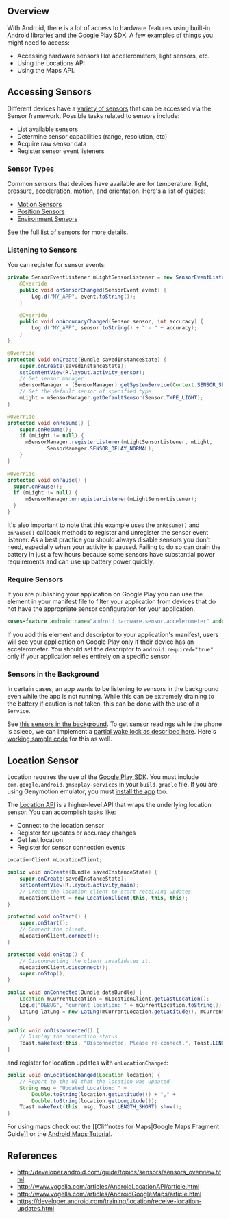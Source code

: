## Overview

With Android, there is a lot of access to hardware features using built-in Android libraries and the Google Play SDK. A few examples of things you might need to access:

 * Accessing hardware sensors like accelerometers, light sensors, etc.
 * Using the Locations API.
 * Using the Maps API.

## Accessing Sensors

Different devices have a [variety of sensors](http://developer.android.com/guide/topics/sensors/sensors_overview.html) that can be accessed via the Sensor framework. Possible tasks related to sensors include:

 * List available sensors
 * Determine sensor capabilities (range, resolution, etc)
 * Acquire raw sensor data
 * Register sensor event listeners

### Sensor Types

Common sensors that devices have available are for temperature, light, pressure, acceleration, motion, and orientation. Here's a list of guides:

 * [Motion Sensors](http://developer.android.com/guide/topics/sensors/sensors_motion.html)
 * [Position Sensors](http://developer.android.com/guide/topics/sensors/sensors_position.html)
 * [Environment Sensors](http://developer.android.com/guide/topics/sensors/sensors_environment.html)

See the [full list of sensors](http://developer.android.com/guide/topics/sensors/sensors_overview.html#sensors-intro) for more details.

### Listening to Sensors

You can register for sensor events:

```java
private SensorEventListener mLightSensorListener = new SensorEventListener() {
	@Override
	public void onSensorChanged(SensorEvent event) {
		Log.d("MY_APP", event.toString());
	}

	@Override
	public void onAccuracyChanged(Sensor sensor, int accuracy) {
		Log.d("MY_APP", sensor.toString() + " - " + accuracy);
	}
};

@Override
protected void onCreate(Bundle savedInstanceState) {
	super.onCreate(savedInstanceState);
	setContentView(R.layout.activity_sensor);
	// Get sensor manager
	mSensorManager = (SensorManager) getSystemService(Context.SENSOR_SERVICE);
	// Get the default sensor of specified type
	mLight = mSensorManager.getDefaultSensor(Sensor.TYPE_LIGHT);
}

@Override
protected void onResume() {
	super.onResume();
	if (mLight != null) {
	  mSensorManager.registerListener(mLightSensorListener, mLight, 
             SensorManager.SENSOR_DELAY_NORMAL);
	}
}

@Override
protected void onPause() {
  super.onPause();
  if (mLight != null) {
      mSensorManager.unregisterListener(mLightSensorListener);
  }
}
```

It's also important to note that this example uses the `onResume()` and `onPause()` callback methods to register and unregister the sensor event listener. As a best practice you should always disable sensors you don't need, especially when your activity is paused. Failing to do so can drain the battery in just a few hours because some sensors have substantial power requirements and can use up battery power quickly.

### Require Sensors

If you are publishing your application on Google Play you can use the <uses-feature> element in your manifest file to filter your application from devices that do not have the appropriate sensor configuration for your application. 

```xml
<uses-feature android:name="android.hardware.sensor.accelerometer" android:required="true" />
```

If you add this element and descriptor to your application's manifest, users will see your application on Google Play only if their device has an accelerometer. You should set the descriptor to `android:required="true"` only if your application relies entirely on a specific sensor.

### Sensors in the Background

In certain cases, an app wants to be listening to sensors in the background even while the app is not running. While this can be extremely draining to the battery if caution is not taken, this can be done with the use of a `Service`. 

See [this sensors in the background](http://code.tutsplus.com/tutorials/android-barometer-logger-acquiring-sensor-data--mobile-10558). To get sensor readings while the phone is asleep, we can implement a [partial wake lock as described here](http://nosemaj.org/android-persistent-sensors). Here's [working sample code](https://github.com/AndroidExamples/android-sensor-example) for this as well.

## Location Sensor

Location requires the use of the [Google Play SDK](http://developer.android.com/google/play-services/setup.html). You must include `com.google.android.gms:play-services` in your `build.gradle` file.  If you are using Genymotion emulator, you must [install the app](http://guides.codepath.com/android/Genymotion-2.0-Emulators-with-Google-App-support#setup-google-play-services) too.

The [Location API](http://www.vogella.com/articles/AndroidLocationAPI/article.html) is a higher-level API that wraps the underlying location sensor. You can accomplish tasks like:

 * Connect to the location sensor
 * Register for updates or accuracy changes
 * Get last location
 * Register for sensor connection events

```java
LocationClient mLocationClient;

public void onCreate(Bundle savedInstanceState) {
    super.onCreate(savedInstanceState);
    setContentView(R.layout.activity_main);
    // Create the location client to start receiving updates
    mLocationClient = new LocationClient(this, this, this);
}

protected void onStart() {
    super.onStart();
    // Connect the client.
    mLocationClient.connect();
}

protected void onStop() {
    // Disconnecting the client invalidates it.
    mLocationClient.disconnect();
    super.onStop();
}

public void onConnected(Bundle dataBundle) {
    Location mCurrentLocation = mLocationClient.getLastLocation();
    Log.d("DEBUG", "current location: " + mCurrentLocation.toString());
    LatLng latLng = new LatLng(mCurrentLocation.getLatitude(), mCurrentLocation.getLongitude());
}

public void onDisconnected() {
    // Display the connection status
    Toast.makeText(this, "Disconnected. Please re-connect.", Toast.LENGTH_SHORT).show();
}
```

and register for location updates with `onLocationChanged`:

```java
public void onLocationChanged(Location location) {
    // Report to the UI that the location was updated
    String msg = "Updated Location: " +
        Double.toString(location.getLatitude()) + "," +
        Double.toString(location.getLongitude());
    Toast.makeText(this, msg, Toast.LENGTH_SHORT).show();
}
```

For using maps check out the [[Cliffnotes for Maps|Google Maps Fragment Guide]] or the [Android Maps Tutorial](http://www.vogella.com/articles/AndroidGoogleMaps/article.html).

## References

* <http://developer.android.com/guide/topics/sensors/sensors_overview.html>
* <http://www.vogella.com/articles/AndroidLocationAPI/article.html>
* <http://www.vogella.com/articles/AndroidGoogleMaps/article.html>
* <https://developer.android.com/training/location/receive-location-updates.html>